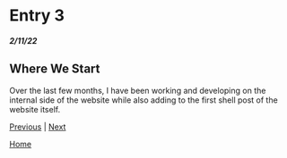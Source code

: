 # Entry 3
##### 2/11/22

## Where We Start
Over the last few months, I have been working and developing on the internal side of the website while also adding to the first shell post of the website itself. 

[Previous](entry02.md) | [Next](entry04.md)

[Home](../README.md)
